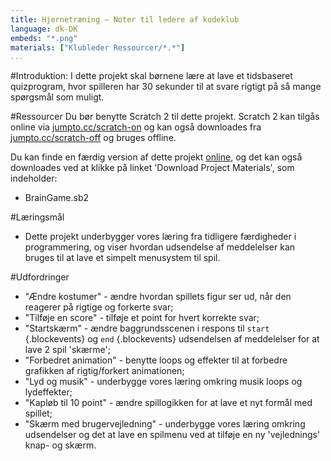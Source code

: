 ```yaml
---
title: Hjernetræning — Noter til ledere af kodeklub
language: dk-DK
embeds: "*.png"
materials: ["Klubleder Ressourcer/*.*"]
...
```


#Introduktion:
I dette projekt skal børnene lære at lave et tidsbaseret quizprogram, hvor spilleren har 30 sekunder til at svare rigtigt på så mange spørgsmål som muligt.

#Ressourcer
Du bør benytte Scratch 2 til dette projekt. Scratch 2 kan tilgås online via [jumpto.cc/scratch-on](http://jumpto.cc/scratch-on) og kan også downloades fra  [jumpto.cc/scratch-off](http://jumpto.cc/scratch-off) og bruges offline.

Du kan finde en færdig version af dette projekt <a href="http://scratch.mit.edu/projects/42225768/#editor">online</a>, og det kan også downloades ved at klikke på linket 'Download Project Materials', som indeholder: 

+ BrainGame.sb2

#Læringsmål
+ Dette projekt underbygger vores læring fra tidligere færdigheder i programmering, og viser hvordan udsendelse af meddelelser kan bruges til at lave et simpelt menusystem til spil.

#Udfordringer
+ "Ændre kostumer" - ændre hvordan spillets figur ser ud, når den reagerer på rigtige og forkerte svar;
+ "Tilføje en score" - tilføje et point for hvert korrekte svar;
+ "Startskærm" - ændre baggrundsscenen i respons til `start` {.blockevents} og `end` {.blockevents} udsendelsen af meddelelser for at lave 2 spil 'skærme'; 
+ "Forbedret animation" - benytte loops og effekter til at forbedre grafikken af rigtig/forkert animationen;
+ "Lyd og musik" - underbygge vores læring omkring musik loops og lydeffekter; 
+ "Kapløb til 10 point" - ændre spillogikken for at lave et nyt formål med spillet;
+ "Skærm med brugervejledning" - underbygge vores læring omkring udsendelser og det at lave en spilmenu ved at tilføje en ny 'vejlednings' knap- og skærm.  

